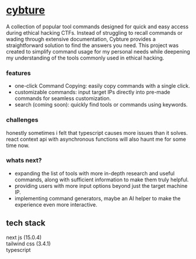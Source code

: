 # [cybture](https://cybture.vercel.app/)
A collection of popular tool commands designed for quick and easy access during ethical hacking CTFs. Instead of struggling to recall commands or wading through extensive documentation, Cybture provides a straightforward solution to find the answers you need. This project was created to simplify command usage for my personal needs while deepening my understanding of the tools commonly used in ethical hacking.
### features
- one-click Command Copying: easily copy commands with a single click.
- customizable commands: input target IPs directly into pre-made commands for seamless customization.
- search (coming soon): quickly find tools or commands using keywords.
### challenges
honestly sometimes i felt that typescript causes more issues than it solves. react context api with asynchronous functions will also haunt me for some time now.
### whats next?
- expanding the list of tools with more in-depth research and useful commands, along with sufficient information to make them truly helpful.
- providing users with more input options beyond just the target machine IP.
- implementing command generators, maybe an AI helper to make the experience even more interactive.

## tech stack
next js (15.0.4)<br>
tailwind css (3.4.1)<br>
typescript
